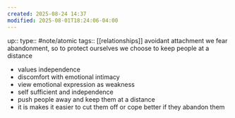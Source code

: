 ```yaml
---
created: 2025-08-24 14:37
modified: 2025-08-01T18:24:06-04:00
---
```

up::
type:: #note/atomic
tags:: [[relationships]]
avoidant attachment we fear abandonment, so to protect ourselves we choose to keep people at a distance
- values independence
- discomfort with emotional intimacy
- view emotional expression as weakness
- self sufficient and independence
- push people away and keep them at a distance
- it is makes it easier to cut them off or cope better if they abandon them
